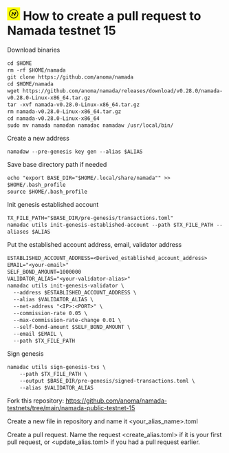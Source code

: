 <h1 align="left"> 
<img src="https://raw.githubusercontent.com/itrocket-team/testnet_guides/main/utils/basket/namada.jpg" alt="Namada" width="30" height="30">
 How to create a pull request to Namada testnet 15
</h1>

Download binaries
```
cd $HOME
rm -rf $HOME/namada
git clone https://github.com/anoma/namada
cd $HOME/namada
wget https://github.com/anoma/namada/releases/download/v0.28.0/namada-v0.28.0-Linux-x86_64.tar.gz
tar -xvf namada-v0.28.0-Linux-x86_64.tar.gz
rm namada-v0.28.0-Linux-x86_64.tar.gz
cd namada-v0.28.0-Linux-x86_64
sudo mv namada namadan namadac namadaw /usr/local/bin/
```
Create a new address
```
namadaw --pre-genesis key gen --alias $ALIAS
```
Save base directory path if needed
```
echo "export BASE_DIR="$HOME/.local/share/namada"" >> $HOME/.bash_profile
source $HOME/.bash_profile
```
Init genesis established account
```
TX_FILE_PATH="$BASE_DIR/pre-genesis/transactions.toml"
namadac utils init-genesis-established-account --path $TX_FILE_PATH --aliases $ALIAS
```
Put the established account address, email, validator address
```
ESTABLISHED_ACCOUNT_ADDRESS=<Derived_established_account_address>
EMAIL="<your-email>"
SELF_BOND_AMOUNT=1000000
VALIDATOR_ALIAS="<your-validator-alias>"
namadac utils init-genesis-validator \
  --address $ESTABLISHED_ACCOUNT_ADDRESS \
  --alias $VALIDATOR_ALIAS \
  --net-address "<IP>:<PORT>" \
  --commission-rate 0.05 \
  --max-commission-rate-change 0.01 \
  --self-bond-amount $SELF_BOND_AMOUNT \
  --email $EMAIL \
  --path $TX_FILE_PATH
```
Sign genesis
```
namadac utils sign-genesis-txs \
    --path $TX_FILE_PATH \
    --output $BASE_DIR/pre-genesis/signed-transactions.toml \
    --alias $VALIDATOR_ALIAS
```
Fork this repository: https://github.com/anoma/namada-testnets/tree/main/namada-public-testnet-15   

Create a new file in repository and name it <your_alias_name>.toml   

Create a pull request. Name the request <create_alias.toml> if it is your first pull request, or <update_alias.toml> if you had a pull request earlier.
